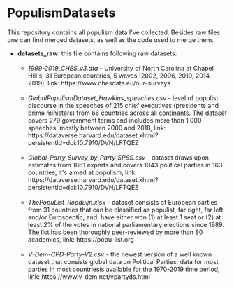 # PopulismDatasets
This repository contains all populism data I've collected. Besides raw files one can find merged datasets, as well as the code used to merge them.


- <b>datasets_raw</b>: this file contains following raw datasets:
  <ul>
  <br><li><i>1999-2019_CHES_v3.dta</i> - University of North Carolina at Chapel Hill's, 31 European countries, 5 waves (2002, 2006, 2010, 2014, 2019), link: https://www.chesdata.eu/our-surveys </li>
  <br><li><i>GlobalPopulismDataset_Hawkins_speeches.csv</i> - level of populist discourse in the speeches of 215 chief executives (presidents and prime ministers) from 66 countries across all continents. The dataset covers 279 government terms and includes more than 1,000 speeches, mostly between 2000 and 2018, link: https://dataverse.harvard.edu/dataset.xhtml?persistentId=doi:10.7910/DVN/LFTQEZ </li>
  <br><li><i>Global_Party_Survey_by_Party_SPSS.csv</i> - dataset draws upon estimates from 1861 experts and covers 1043 political parties in 163 countries, it's aimed at populism, link: https://dataverse.harvard.edu/dataset.xhtml?persistentId=doi:10.7910/DVN/LFTQEZ </li>
  <br><li><i>ThePopuList_Rooduijn.xlsx</i> - dataset consists of European parties from 31 countries that can be classified as populist, far right, far left and/or Eurosceptic, and: have either won (1) at least 1 seat or (2) at least 2% of the votes in national parliamentary elections since 1989. The list has been thoroughly peer-reviewed by more than 80 academics, link: https://popu-list.org </li>
  <br><li><i>V-Dem-CPD-Party-V2.csv</i> - the newest version of a well known dataset that consists global data on Political Parties; data for most parties in most countriesis available for the 1970-2019 time period, link: https://www.v-dem.net/vpartyds.html</li>
  </ul>
